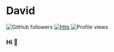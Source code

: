 # David 

![GitHub followers](https://img.shields.io/github/followers/davidbcaro?style=social)
[![Hits](http://hits.dwyl.com/davidbcaro/davidbcaro.svg)](http://hits.dwyl.com/davidbcaro/davidbcaro)
<img src="https://hitcounter.pythonanywhere.com/count/tag.svg?url=https%3A%2F%2Fgithub.com%2Fdavidbcaro" alt="Profile views">

### Hi 👋

<!--
**davidbcaro/davidbcaro** is a ✨ _special_ ✨ repository because its `README.md` (this file) appears on your GitHub profile.

Here are some ideas to get you started:

- 🔭 I’m currently working on ...
- 🌱 I’m currently learning ...
- 👯 I’m looking to collaborate on ...
- 🤔 I’m looking for help with ...
- 💬 Ask me about ...
- 📫 How to reach me: ...
- 😄 Pronouns: ...
- ⚡ Fun fact: ...
-->
